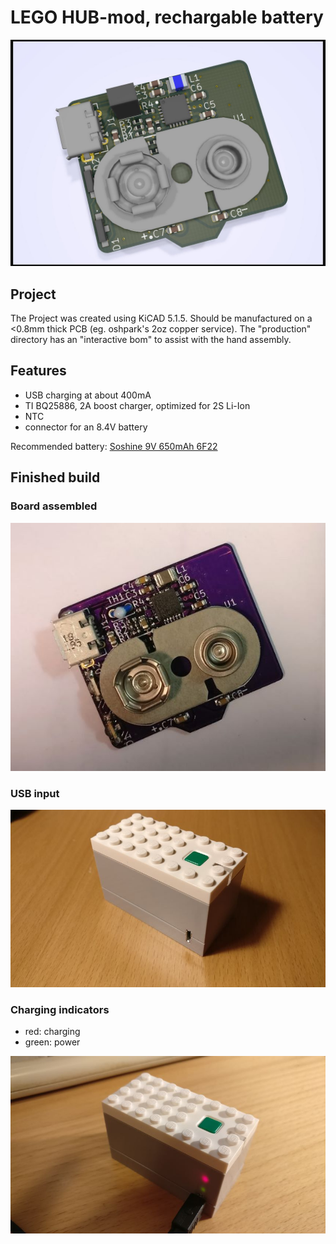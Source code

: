 # LEGO HUB-mod, rechargable battery
![Front Render](production/renders/charger-front.jpg)

## Project
The Project was created using KiCAD 5.1.5.
Should be manufactured on a <0.8mm thick PCB (eg. oshpark's 2oz copper service).
The "production" directory has an "interactive bom" to assist with the hand assembly.

## Features
- USB charging at about 400mA
- TI BQ25886, 2A boost charger, optimized for 2S Li-Ion
- NTC
- connector for an 8.4V battery

Recommended battery:
[Soshine 9V 650mAh 6F22](https://lygte-info.dk/review/batteries9V/Soshine%209V%20LiIon%20650mAh%20(White)%20UK.html)

## Finished build
### Board assembled
![Board Assembled](production/built/84320660_271957323781278_619090042177978368_n.jpg)
### USB input
![USB input](production/built/83898418_596035320958626_6170921041372643328_n.jpg)
### Charging indicators
- red: charging
- green: power

![Charging indicators](production/built/84486012_207527093707398_7133715094088712192_n.jpg)
